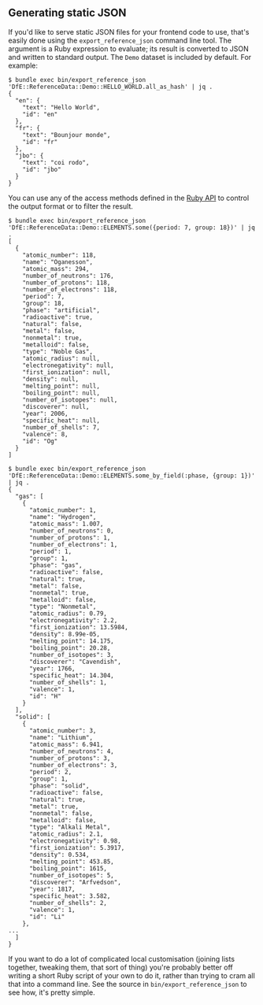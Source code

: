 ## Generating static JSON

If you'd like to serve static JSON files for your frontend code to use, that's easily done using the `export_reference_json` command line tool. The argument is a Ruby expression to evaluate; its result is converted to JSON and written to standard output. The `Demo` dataset is included by default. For example:

```shell
$ bundle exec bin/export_reference_json 'DfE::ReferenceData::Demo::HELLO_WORLD.all_as_hash' | jq .
{
  "en": {
    "text": "Hello World",
    "id": "en"
  },
  "fr": {
    "text": "Bounjour monde",
    "id": "fr"
  },
  "jbo": {
    "text": "coi rodo",
    "id": "jbo"
  }
}
```

You can use any of the access methods defined in the [Ruby API](ruby.md) to control the output format or to filter the result.

```shell
$ bundle exec bin/export_reference_json 'DfE::ReferenceData::Demo::ELEMENTS.some({period: 7, group: 18})' | jq .
[
  {
    "atomic_number": 118,
    "name": "Oganesson",
    "atomic_mass": 294,
    "number_of_neutrons": 176,
    "number_of_protons": 118,
    "number_of_electrons": 118,
    "period": 7,
    "group": 18,
    "phase": "artificial",
    "radioactive": true,
    "natural": false,
    "metal": false,
    "nonmetal": true,
    "metalloid": false,
    "type": "Noble Gas",
    "atomic_radius": null,
    "electronegativity": null,
    "first_ionization": null,
    "density": null,
    "melting_point": null,
    "boiling_point": null,
    "number_of_isotopes": null,
    "discoverer": null,
    "year": 2006,
    "specific_heat": null,
    "number_of_shells": 7,
    "valence": 8,
    "id": "Og"
  }
]
```

```shell
$ bundle exec bin/export_reference_json 'DfE::ReferenceData::Demo::ELEMENTS.some_by_field(:phase, {group: 1})' | jq .
{
  "gas": [
    {
      "atomic_number": 1,
      "name": "Hydrogen",
      "atomic_mass": 1.007,
      "number_of_neutrons": 0,
      "number_of_protons": 1,
      "number_of_electrons": 1,
      "period": 1,
      "group": 1,
      "phase": "gas",
      "radioactive": false,
      "natural": true,
      "metal": false,
      "nonmetal": true,
      "metalloid": false,
      "type": "Nonmetal",
      "atomic_radius": 0.79,
      "electronegativity": 2.2,
      "first_ionization": 13.5984,
      "density": 8.99e-05,
      "melting_point": 14.175,
      "boiling_point": 20.28,
      "number_of_isotopes": 3,
      "discoverer": "Cavendish",
      "year": 1766,
      "specific_heat": 14.304,
      "number_of_shells": 1,
      "valence": 1,
      "id": "H"
    }
  ],
  "solid": [
    {
      "atomic_number": 3,
      "name": "Lithium",
      "atomic_mass": 6.941,
      "number_of_neutrons": 4,
      "number_of_protons": 3,
      "number_of_electrons": 3,
      "period": 2,
      "group": 1,
      "phase": "solid",
      "radioactive": false,
      "natural": true,
      "metal": true,
      "nonmetal": false,
      "metalloid": false,
      "type": "Alkali Metal",
      "atomic_radius": 2.1,
      "electronegativity": 0.98,
      "first_ionization": 5.3917,
      "density": 0.534,
      "melting_point": 453.85,
      "boiling_point": 1615,
      "number_of_isotopes": 5,
      "discoverer": "Arfvedson",
      "year": 1817,
      "specific_heat": 3.582,
      "number_of_shells": 2,
      "valence": 1,
      "id": "Li"
    },
...
  ]
}
```

If you want to do a lot of complicated local customisation (joining lists together, tweaking them, that sort of thing) you're probably better off writing a short Ruby script of your own to do it, rather than trying to cram all that into a command line. See the source in `bin/export_reference_json` to see how, it's pretty simple.
